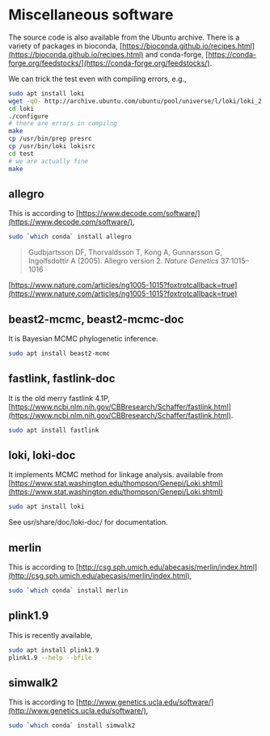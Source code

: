 # Miscellaneous software

The source code is also available from the Ubuntu archive. There is a variety of packages in bioconda, [https://bioconda.github.io/recipes.html](https://bioconda.github.io/recipes.html) and conda-forge, [https://conda-forge.org/feedstocks/](https://conda-forge.org/feedstocks/).

We can trick the test even with compiling errors, e.g., 
```bash
sudo apt install loki
wget -qO- http://archive.ubuntu.com/ubuntu/pool/universe/l/loki/loki_2.4.7.4.orig.tar.gz | tar fvxz -
cd loki
./configure
# there are errors in compilng
make
cp /usr/bin/prep presrc
cp /usr/bin/loki lokisrc
cd test
# we are actually fine
make
```

## allegro

This is according to [https://www.decode.com/software/](https://www.decode.com/software/),
```bash
sudo `which conda` install allegro
```
> Gudbjartsson DF, Thorvaldsson T, Kong A, Gunnarsson G, Ingolfsdottir A (2005). Allegro version 2. *Nature Genetics* 37:1015–1016

[https://www.nature.com/articles/ng1005-1015?foxtrotcallback=true](https://www.nature.com/articles/ng1005-1015?foxtrotcallback=true)

## beast2-mcmc, beast2-mcmc-doc

It is Bayesian MCMC phylogenetic inference.
```bash
sudo apt install beast2-mcmc
```

## fastlink, fastlink-doc

It is the old merry fastlink 4.1P, [https://www.ncbi.nlm.nih.gov/CBBresearch/Schaffer/fastlink.html](https://www.ncbi.nlm.nih.gov/CBBresearch/Schaffer/fastlink.html).
```bash
sudo apt install fastlink
```

## loki, loki-doc

It implements MCMC method for linkage analysis. available from [https://www.stat.washington.edu/thompson/Genepi/Loki.shtml](https://www.stat.washington.edu/thompson/Genepi/Loki.shtml)
```bash
sudo apt install loki
```
See usr/share/doc/loki-doc/ for documentation.

## merlin

This is according to [http://csg.sph.umich.edu/abecasis/merlin/index.html](http://csg.sph.umich.edu/abecasis/merlin/index.html),
```bash
sudo `which conda` install merlin
```

## plink1.9
This is recently available,
```bash
sudo apt install plink1.9
plink1.9 --help --bfile
```

## simwalk2

This is according to [http://www.genetics.ucla.edu/software/](http://www.genetics.ucla.edu/software/),
```bash
sudo `which conda` install simwalk2
```

